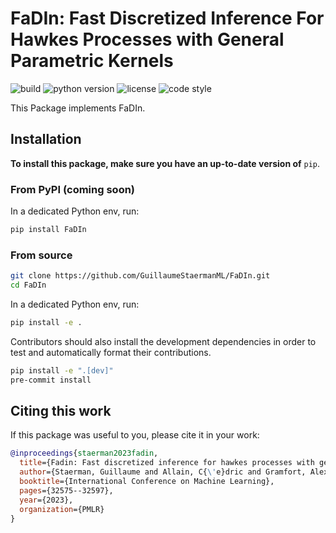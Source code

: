 # FaDIn: Fast Discretized Inference For Hawkes Processes with General Parametric Kernels

![build](https://img.shields.io/github/actions/workflow/status/GuillaumeStaermanML/FaDIn/unit_tests.yml?event=push&style=for-the-badge)
![python version](https://img.shields.io/badge/python-3.7_|_3.8_|_3.9_|_3.10_|_3.11-blue?style=for-the-badge)
![license](https://img.shields.io/github/license/GuillaumeStaermanML/FaDIn?style=for-the-badge)
![code style](https://img.shields.io/badge/code_style-black-black?style=for-the-badge)

This Package implements FaDIn.

## Installation

**To install this package, make sure you have an up-to-date version of** `pip`.


### From PyPI (coming soon)

In a dedicated Python env, run:

```bash
pip install FaDIn
```

### From source

```bash
git clone https://github.com/GuillaumeStaermanML/FaDIn.git
cd FaDIn
```

In a dedicated Python env, run:

```bash
pip install -e .
```

Contributors should also install the development dependencies
in order to test and automatically format their contributions.

```bash
pip install -e ".[dev]"
pre-commit install
```

## Citing this work

If this package was useful to you, please cite it in your work:

```bibtex
@inproceedings{staerman2023fadin,
  title={Fadin: Fast discretized inference for hawkes processes with general parametric kernels},
  author={Staerman, Guillaume and Allain, C{\'e}dric and Gramfort, Alexandre and Moreau, Thomas},
  booktitle={International Conference on Machine Learning},
  pages={32575--32597},
  year={2023},
  organization={PMLR}
}
```
